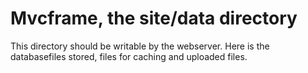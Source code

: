 Mvcframe, the site/data directory
==============================
This directory should be writable by the webserver. Here is the databasefiles stored, files for caching and uploaded files.